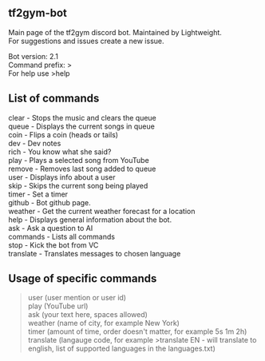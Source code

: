 ## tf2gym-bot
 Main page of the tf2gym discord bot. Maintained by Lightweight. <br>
 For suggestions and issues create a new issue.<br>
 
 Bot version: 2.1 <br>
 Command prefix: > <br>
 For help use >help <br>
 
## List of commands
 
clear - Stops the music and clears the queue <br>
queue - Displays the current songs in queue<br>
coin - Flips a coin (heads or tails)<br>
dev - Dev notes<br>
rich - You know what she said?<br>
play - Plays a selected song from YouTube<br>
remove - Removes last song added to queue<br>
user - Displays info about a user<br>
skip - Skips the current song being played<br>
timer - Set a timer<br>
github - Bot github page.<br>
weather - Get the current weather forecast for a location<br>
help - Displays general information about the bot.<br>
ask - Ask a question to AI<br>
commands - Lists all commands<br>
stop - Kick the bot from VC<br>
translate - Translates messages to chosen language <br>

## Usage of specific commands

>user (user mention or user id)<br>
>play (YouTube url)<br>
>ask (your text here, spaces allowed)<br>
>weather (name of city, for example New York) <br>
>timer (amount of time, order doesn't matter, for example 5s 1m 2h)<br>
>translate (langauge code, for example >translate EN - will translate to english, list of supported languages in the languages.txt) <br>
